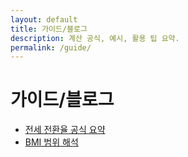 ```yaml
---
layout: default
title: 가이드/블로그
description: 계산 공식, 예시, 활용 팁 요약.
permalink: /guide/
---
```


# 가이드/블로그
<ul>
  <li><a href="/guide/rent-to-jeonse-rate/">전세 전환율 공식 요약</a></li>
  <li><a href="/guide/bmi-range/">BMI 범위 해석</a></li>
</ul>
